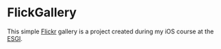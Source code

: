 FlickGallery
============

This simple [Flickr](www.flickr.com) gallery is a project created during my iOS course at the [ESGI](http://www.esgi.fr).
